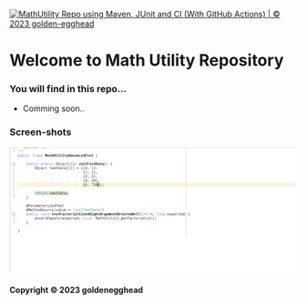 [![MathUtility Repo using Maven, JUnit and CI (With GitHub Actions) | © 2023 golden-egghead](https://github.com/golden-egghead/math-util-mvn/actions/workflows/math-util-ci.yml/badge.svg)](https://github.com/golden-egghead/math-util-mvn/actions/workflows/math-util-ci.yml)
# Welcome to Math Utility Repository
### You will find in this repo...

* Comming soon..

### Screen-shots
![DDT Source](https://github.com/golden-egghead/math-util-mvn/blob/main/screenshot/DDT%20Source%20using%20JUnit.png)


#### Copyright &#169; 2023 goldenegghead
